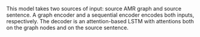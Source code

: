 This model takes two sources of input: source AMR graph and source sentence.
A graph encoder and a sequential encoder encodes both inputs, respectively.
The decoder is an attention-based LSTM with attentions both on the graph nodes and on the source sentence.
